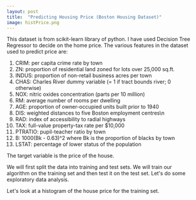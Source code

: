 ```yaml
---
layout: post
title:  "Predicting Housing Price (Boston Housing Dataset)"
image: histPrice.png
---
```


This dataset is from scikit-learn library of python. I have used Decision Tree Regressor to decide on the home price. The various features in the dataset used to predict price are:


1. CRIM:     per capita crime rate by town       
2. ZN:       proportion of residential land zoned for lots over 25,000 sq.ft.
3. INDUS:    proportion of non-retail business acres per town
4. CHAS:     Charles River dummy variable (= 1 if tract bounds river; 0 otherwise)
5. NOX:      nitric oxides concentration (parts per 10 million)
6. RM:       average number of rooms per dwelling        
7. AGE:      proportion of owner-occupied units built prior to 1940
8. DIS:      weighted distances to five Boston employment centres\n        
9. RAD:      index of accessibility to radial highways        
10. TAX:     full-value property-tax rate per $10,000        
11. PTRATIO: pupil-teacher ratio by town        
12. B:       1000(Bk - 0.63)^2 where Bk is the proportion of blacks by town        
18. LSTAT:   percentage of lower status of the population        

The target variable is the price of the house.

We will first split the data into training and test sets. We will train our algorithm on the training set and then test it on the test set.
Let's do some exploratory data analysis. 

Let's look at a histogram of the house price for the training set.

